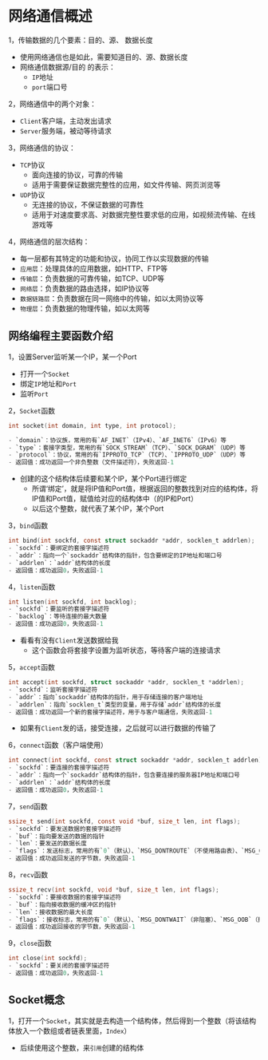 # 网络通信概述

1，传输数据的几个要素：目的、源、 数据长度

- 使用网络通信也是如此，需要知道目的、源、数据长度
- 网络通信数据源/目的 的表示：
  - `IP`地址
  - `port`端口号

2，网络通信中的两个对象：

- `Client`客户端，主动发出请求
- `Server`服务端，被动等待请求

3，网络通信的协议：

- `TCP`协议
  - 面向连接的协议，可靠的传输
  - 适用于需要保证数据完整性的应用，如文件传输、网页浏览等
- `UDP`协议
  - 无连接的协议，不保证数据的可靠性
  - 适用于对速度要求高、对数据完整性要求低的应用，如视频流传输、在线游戏等

4，网络通信的层次结构：

- 每一层都有其特定的功能和协议，协同工作以实现数据的传输
- `应用层`：处理具体的应用数据，如HTTP、FTP等
- `传输层`：负责数据的可靠传输，如TCP、UDP等
- `网络层`：负责数据的路由选择，如IP协议等
- `数据链路层`：负责数据在同一网络中的传输，如以太网协议等
- `物理层`：负责数据的物理传输，如以太网等

## 网络编程主要函数介绍

1，设置Server监听某一个IP，某一个Port

- 打开一个`Socket`
- 绑定`IP`地址和`Port`
- 监听`Port`

2，`Socket`函数

```c
int socket(int domain, int type, int protocol);

- `domain`：协议族，常用的有`AF_INET`（IPv4）、`AF_INET6`（IPv6）等
- `type`：套接字类型，常用的有`SOCK_STREAM`（TCP）、`SOCK_DGRAM`（UDP）等
- `protocol`：协议，常用的有`IPPROTO_TCP`（TCP）、`IPPROTO_UDP`（UDP）等
- 返回值：成功返回一个非负整数（文件描述符），失败返回-1
```

- 创建的这个结构体后续要和某个IP，某个Port进行绑定
  - 所谓‘绑定’，就是将IP值和Port值，根据返回的整数找到对应的结构体，将IP值和Port值，赋值给对应的结构体中（的IP和Port）
  - 以后这个整数，就代表了某个IP，某个Port

3，`bind`函数

```c
int bind(int sockfd, const struct sockaddr *addr, socklen_t addrlen);
- `sockfd`：要绑定的套接字描述符
- `addr`：指向一个`sockaddr`结构体的指针，包含要绑定的IP地址和端口号
- `addrlen`：`addr`结构体的长度
- 返回值：成功返回0，失败返回-1
```

4，`listen`函数

```c
int listen(int sockfd, int backlog);
- `sockfd`：要监听的套接字描述符
- `backlog`：等待连接的最大数量
- 返回值：成功返回0，失败返回-1
```

- 看看有没有`Client`发送数据给我
  - 这个函数会将套接字设置为监听状态，等待客户端的连接请求

5，`accept`函数

```c
int accept(int sockfd, struct sockaddr *addr, socklen_t *addrlen);
- `sockfd`：监听套接字描述符
- `addr`：指向`sockaddr`结构体的指针，用于存储连接的客户端地址
- `addrlen`：指向`socklen_t`类型的变量，用于存储`addr`结构体的长度
- 返回值：成功返回一个新的套接字描述符，用于与客户端通信，失败返回-1
```

- 如果有`Client`发的话，接受连接，之后就可以进行数据的传输了

6，`connect`函数（客户端使用）

```c
int connect(int sockfd, const struct sockaddr *addr, socklen_t addrlen);
- `sockfd`：要连接的套接字描述符
- `addr`：指向一个`sockaddr`结构体的指针，包含要连接的服务器IP地址和端口号
- `addrlen`：`addr`结构体的长度
- 返回值：成功返回0，失败返回-1
```

7，`send`函数

```c
ssize_t send(int sockfd, const void *buf, size_t len, int flags);
- `sockfd`：要发送数据的套接字描述符
- `buf`：指向要发送的数据的指针
- `len`：要发送的数据长度
- `flags`：发送标志，常用的有`0`（默认）、`MSG_DONTROUTE`（不使用路由表）、`MSG_OOB`（发送紧急数据）等
- 返回值：成功返回发送的字节数，失败返回-1
```

8，`recv`函数

```c
ssize_t recv(int sockfd, void *buf, size_t len, int flags);
- `sockfd`：要接收数据的套接字描述符
- `buf`：指向接收数据的缓冲区的指针
- `len`：接收数据的最大长度
- `flags`：接收标志，常用的有`0`（默认）、`MSG_DONTWAIT`（非阻塞）、`MSG_OOB`（接收紧急数据）等
- 返回值：成功返回接收的字节数，失败返回-1
```

9，`close`函数

```c
int close(int sockfd);
- `sockfd`：要关闭的套接字描述符
- 返回值：成功返回0，失败返回-1
```

## Socket概念

1，打开一个`Socket`，其实就是去构造一个结构体，然后得到一个整数（将该结构体放入一个数组或者链表里面，`Index`）

- 后续使用这个整数，来`引用`创建的结构体
